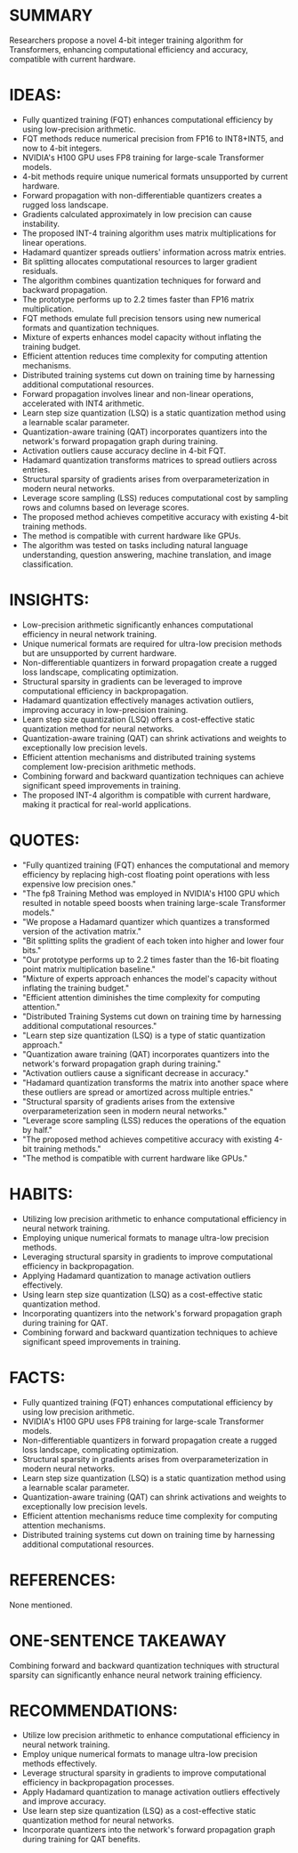 # SUMMARY
Researchers propose a novel 4-bit integer training algorithm for Transformers, enhancing computational efficiency and accuracy, compatible with current hardware.

# IDEAS:
- Fully quantized training (FQT) enhances computational efficiency by using low-precision arithmetic.
- FQT methods reduce numerical precision from FP16 to INT8+INT5, and now to 4-bit integers.
- NVIDIA's H100 GPU uses FP8 training for large-scale Transformer models.
- 4-bit methods require unique numerical formats unsupported by current hardware.
- Forward propagation with non-differentiable quantizers creates a rugged loss landscape.
- Gradients calculated approximately in low precision can cause instability.
- The proposed INT-4 training algorithm uses matrix multiplications for linear operations.
- Hadamard quantizer spreads outliers' information across matrix entries.
- Bit splitting allocates computational resources to larger gradient residuals.
- The algorithm combines quantization techniques for forward and backward propagation.
- The prototype performs up to 2.2 times faster than FP16 matrix multiplication.
- FQT methods emulate full precision tensors using new numerical formats and quantization techniques.
- Mixture of experts enhances model capacity without inflating the training budget.
- Efficient attention reduces time complexity for computing attention mechanisms.
- Distributed training systems cut down on training time by harnessing additional computational resources.
- Forward propagation involves linear and non-linear operations, accelerated with INT4 arithmetic.
- Learn step size quantization (LSQ) is a static quantization method using a learnable scalar parameter.
- Quantization-aware training (QAT) incorporates quantizers into the network's forward propagation graph during training.
- Activation outliers cause accuracy decline in 4-bit FQT.
- Hadamard quantization transforms matrices to spread outliers across entries.
- Structural sparsity of gradients arises from overparameterization in modern neural networks.
- Leverage score sampling (LSS) reduces computational cost by sampling rows and columns based on leverage scores.
- The proposed method achieves competitive accuracy with existing 4-bit training methods.
- The method is compatible with current hardware like GPUs.
- The algorithm was tested on tasks including natural language understanding, question answering, machine translation, and image classification.

# INSIGHTS:
- Low-precision arithmetic significantly enhances computational efficiency in neural network training.
- Unique numerical formats are required for ultra-low precision methods but are unsupported by current hardware.
- Non-differentiable quantizers in forward propagation create a rugged loss landscape, complicating optimization.
- Structural sparsity in gradients can be leveraged to improve computational efficiency in backpropagation.
- Hadamard quantization effectively manages activation outliers, improving accuracy in low-precision training.
- Learn step size quantization (LSQ) offers a cost-effective static quantization method for neural networks.
- Quantization-aware training (QAT) can shrink activations and weights to exceptionally low precision levels.
- Efficient attention mechanisms and distributed training systems complement low-precision arithmetic methods.
- Combining forward and backward quantization techniques can achieve significant speed improvements in training.
- The proposed INT-4 algorithm is compatible with current hardware, making it practical for real-world applications.

# QUOTES:
- "Fully quantized training (FQT) enhances the computational and memory efficiency by replacing high-cost floating point operations with less expensive low precision ones."
- "The fp8 Training Method was employed in NVIDIA's H100 GPU which resulted in notable speed boosts when training large-scale Transformer models."
- "We propose a Hadamard quantizer which quantizes a transformed version of the activation matrix."
- "Bit splitting splits the gradient of each token into higher and lower four bits."
- "Our prototype performs up to 2.2 times faster than the 16-bit floating point matrix multiplication baseline."
- "Mixture of experts approach enhances the model's capacity without inflating the training budget."
- "Efficient attention diminishes the time complexity for computing attention."
- "Distributed Training Systems cut down on training time by harnessing additional computational resources."
- "Learn step size quantization (LSQ) is a type of static quantization approach."
- "Quantization aware training (QAT) incorporates quantizers into the network's forward propagation graph during training."
- "Activation outliers cause a significant decrease in accuracy."
- "Hadamard quantization transforms the matrix into another space where these outliers are spread or amortized across multiple entries."
- "Structural sparsity of gradients arises from the extensive overparameterization seen in modern neural networks."
- "Leverage score sampling (LSS) reduces the operations of the equation by half."
- "The proposed method achieves competitive accuracy with existing 4-bit training methods."
- "The method is compatible with current hardware like GPUs."

# HABITS:
- Utilizing low precision arithmetic to enhance computational efficiency in neural network training.
- Employing unique numerical formats to manage ultra-low precision methods.
- Leveraging structural sparsity in gradients to improve computational efficiency in backpropagation.
- Applying Hadamard quantization to manage activation outliers effectively.
- Using learn step size quantization (LSQ) as a cost-effective static quantization method.
- Incorporating quantizers into the network's forward propagation graph during training for QAT.
- Combining forward and backward quantization techniques to achieve significant speed improvements in training.

# FACTS:
- Fully quantized training (FQT) enhances computational efficiency by using low precision arithmetic.
- NVIDIA's H100 GPU uses FP8 training for large-scale Transformer models.
- Non-differentiable quantizers in forward propagation create a rugged loss landscape, complicating optimization.
- Structural sparsity in gradients arises from overparameterization in modern neural networks.
- Learn step size quantization (LSQ) is a static quantization method using a learnable scalar parameter.
- Quantization-aware training (QAT) can shrink activations and weights to exceptionally low precision levels.
- Efficient attention mechanisms reduce time complexity for computing attention mechanisms.
- Distributed training systems cut down on training time by harnessing additional computational resources.

# REFERENCES:
None mentioned.

# ONE-SENTENCE TAKEAWAY
Combining forward and backward quantization techniques with structural sparsity can significantly enhance neural network training efficiency.

# RECOMMENDATIONS:
- Utilize low precision arithmetic to enhance computational efficiency in neural network training.
- Employ unique numerical formats to manage ultra-low precision methods effectively.
- Leverage structural sparsity in gradients to improve computational efficiency in backpropagation processes.
- Apply Hadamard quantization to manage activation outliers effectively and improve accuracy.
- Use learn step size quantization (LSQ) as a cost-effective static quantization method for neural networks.
- Incorporate quantizers into the network's forward propagation graph during training for QAT benefits.